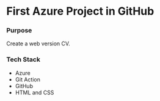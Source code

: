 # First Azure Project in GitHub
<h3>Purpose</h3> 

<p>Create a web version CV.</p>

<h3>Tech Stack</h3>
<ul><li>Azure</li><li>Git Action</li><li>GitHub</li><li>HTML and CSS</li></ul>





